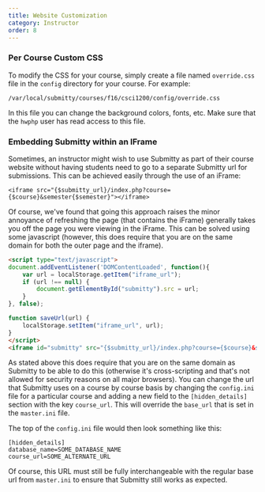 ```yaml
---
title: Website Customization
category: Instructor
order: 8
---
```


### Per Course Custom CSS

To modify the CSS for your course, simply create a file named
``override.css`` file in the ``config`` directory for your course.
For example:

```
/var/local/submitty/courses/f16/csci1200/config/override.css
```

In this file you can change the background colors, fonts, etc.
Make sure that the ``hwphp`` user has read access to this file.


### Embedding Submitty within an IFrame

Sometimes, an instructor might wish to use Submitty as part of their course website without having students need to go to a separate Submitty url for submissions. This can be achieved easily through the use of an iFrame:

```
<iframe src="{$submitty_url}/index.php?course={$course}&semester{$semester}"></iframe>
```

Of course, we've found that going this approach raises the minor annoyance of refreshing the page (that contains the iFrame) generally takes you off the page you were viewing in the iFrame. This can be solved using some javascript (however, this does require that you are on the same domain for both the outer page and the iframe).

```html
<script type="text/javascript">
document.addEventListener('DOMContentLoaded', function(){ 
    var url = localStorage.getItem("iframe_url");
    if (url !== null) {
        document.getElementById("submitty").src = url;
    }
}, false);

function saveUrl(url) {
    localStorage.setItem("iframe_url", url);
}
</script>
<iframe id="submitty" src="{$submitty_url}/index.php?course={$course}&semester{$semester}" onLoad="saveUrl('document.getElementById(\"submitty\").contentWindow.location.href');"></iframe>
```

As stated above this does require that you are on the same domain as Submitty to be able to do this (otherwise it's cross-scripting and that's not allowed for security reasons on all major browsers). You can change the url that Submitty uses on a course by course basis by changing the `config.ini` file for a particular course and adding a new field to the `[hidden_details]` section with the key `course_url`. This will override the `base_url` that is set in the `master.ini` file.

The top of the `config.ini` file would then look something like this:

```
[hidden_details]
database_name=SOME_DATABASE_NAME
course_url=SOME_ALTERNATE_URL
```

Of course, this URL must still be fully interchangeable with the regular base url from `master.ini` to ensure that Submitty still works as expected.